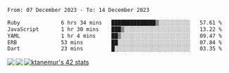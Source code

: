 <!--START_SECTION:waka-->

```txt
From: 07 December 2023 - To: 14 December 2023

Ruby             6 hrs 34 mins   ██████████████▒░░░░░░░░░░   57.61 %
JavaScript       1 hr 30 mins    ███▒░░░░░░░░░░░░░░░░░░░░░   13.22 %
YAML             1 hr 4 mins     ██▒░░░░░░░░░░░░░░░░░░░░░░   09.47 %
ERB              53 mins         ██░░░░░░░░░░░░░░░░░░░░░░░   07.84 %
Dart             23 mins         █░░░░░░░░░░░░░░░░░░░░░░░░   03.35 %
```

<!--END_SECTION:waka-->
<a href="https://github.com/anuraghazra/github-readme-stats">
  <img align="left" src="https://github-readme-stats.vercel.app/api?username=Tanesan&count_private=true&show_icons=true" />
<img align="left" src="https://github-readme-stats.vercel.app/api/top-langs/?username=Tanesan" />
</a>

[![ktanemur's 42 stats](https://badge42.vercel.app/api/v2/cl1wslf6s002109l771rng2w8/stats?cursusId=21&coalitionId=62)](https://github.com/JaeSeoKim/badge42)
